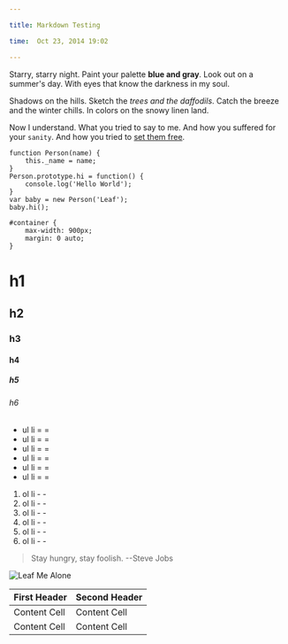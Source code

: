 ```yaml
---

title: Markdown Testing

time:  Oct 23, 2014 19:02

---
```


Starry, starry night. Paint your palette **blue and gray**. Look out on a summer's day. With eyes that know the darkness in my soul.

Shadows on the hills. Sketch the *trees and the daffodils*. Catch the breeze and the winter chills. In colors on the snowy linen land.

Now I understand. What you tried to say to me. And how you suffered for your `sanity`. And how you tried to [set them free](http://github.com).

```
function Person(name) {
    this._name = name;
}
Person.prototype.hi = function() {
    console.log('Hello World');
}
var baby = new Person('Leaf');
baby.hi();
```

```
#container {
    max-width: 900px;
    margin: 0 auto;
}
```

# h1
## h2
### h3
#### h4
##### h5
###### h6

- ul li = =
- ul li = =
- ul li = =
- ul li = =
- ul li = =
- ul li = =

1. ol li - -
1. ol li - -
1. ol li - -
1. ol li - -
1. ol li - -
1. ol li - -

> Stay hungry, stay foolish. --Steve Jobs

![Leaf Me Alone](http://images.jayisgames.com/13580-b.png)

| First Header  | Second Header |
| ------------- | ------------- |
| Content Cell  | Content Cell  |
| Content Cell  | Content Cell  |
